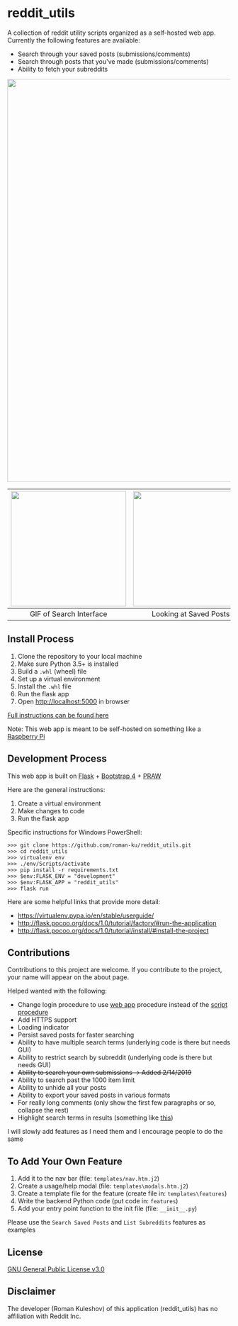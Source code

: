 
# reddit_utils

A collection of reddit utility scripts organized as a self-hosted web app. Currently the following features are available:

* Search through your saved posts (submissions/comments)
* Search through posts that you've made (submissions/comments)
* Ability to fetch your subreddits

<img src="https://i.imgur.com/ErmXBLv.png" width="909">

<center>

| <img src="https://i.imgur.com/I2yUn5j.gif" width="260"/> | <img src="https://i.imgur.com/PmxrN3G.png" width="260"/> | <img src="https://i.imgur.com/YZ0ggwN.png" width="260"/> |
|:--------------------------------------------------------:|:--------------------------------------------------------:|:--------------------------------------------------------:|
| GIF of Search Interface | Looking at Saved Posts | Trying the List Subreddits feature |

</center>

## Install Process

1. Clone the repository to your local machine
1. Make sure Python 3.5+ is installed
1. Build a `.whl` (wheel) file
1. Set up a virtual environment
1. Install the `.whl` file
1. Run the flask app 
1. Open [http://localhost:5000](http://localhost:5000) in browser

[Full instructions can be found here](http://flask.pocoo.org/docs/1.0/tutorial/deploy/#build-and-install)

Note: This web app is meant to be self-hosted on something like a [Raspberry Pi](https://en.wikipedia.org/wiki/Raspberry_Pi)

## Development Process

This web app is built on [Flask](http://flask.pocoo.org/) + [Bootstrap 4](http://getbootstrap.com/) + [PRAW](https://github.com/praw-dev/praw)

Here are the general instructions:

1. Create a virtual environment
1. Make changes to code
1. Run the flask app

Specific instructions for Windows PowerShell:

```
>>> git clone https://github.com/roman-ku/reddit_utils.git
>>> cd reddit_utils
>>> virtualenv env
>>> ./env/Scripts/activate
>>> pip install -r requirements.txt
>>> $env:FLASK_ENV = "development"
>>> $env:FLASK_APP = "reddit_utils"
>>> flask run
```

Here are some helpful links that provide more detail:

* https://virtualenv.pypa.io/en/stable/userguide/
* http://flask.pocoo.org/docs/1.0/tutorial/factory/#run-the-application
* http://flask.pocoo.org/docs/1.0/tutorial/install/#install-the-project

## Contributions

Contributions to this project are welcome. If you contribute to the project, your name will appear on the about page.

Helped wanted with the following:

* Change login procedure to use [web app](https://praw.readthedocs.io/en/latest/getting_started/authentication.html#web-application) procedure instead of the [script procedure](https://praw.readthedocs.io/en/latest/getting_started/authentication.html#script-application)
* Add HTTPS support
* Loading indicator
* Persist saved posts for faster searching
* Ability to have multiple search terms (underlying code is there but needs GUI)
* Ability to restrict search by subreddit (underlying code is there but needs GUI)
* <del>Ability to search your own submissions -> Added 2/14/2019</del>
* Ability to search past the 1000 item limit
* Ability to unhide all your posts
* Ability to export your saved posts in various formats
* For really long comments (only show the first few paragraphs or so, collapse the rest)
* Highlight search terms in results (something like [this](https://markjs.io/))

I will slowly add features as I need them and I encourage people to do the same

## To Add Your Own Feature

1. Add it to the nav bar (file: `templates/nav.htm.j2`)
1. Create a usage/help modal (file: `templates\modals.htm.j2`)
1. Create a template file for the feature (create file in: `templates\features`)
1. Write the backend Python code (put code in: `features`)
1. Add your entry point function to the init file (file: `__init__.py`)

Please use the `Search Saved Posts` and `List Subreddits` features as examples

## License

[GNU General Public License v3.0](https://choosealicense.com/licenses/gpl-3.0/)

## Disclaimer

The developer (Roman Kuleshov) of this application (reddit_utils) has no affiliation with Reddit Inc.
